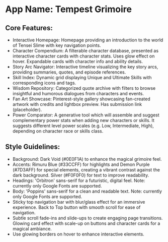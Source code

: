 # **App Name**: Tempest Grimoire

## Core Features:

- Interactive Homepage: Homepage providing an introduction to the world of Tensei Slime with key navigation points.
- Character Compendium: A filterable character database, presented as interactive character cards with character stats.  Uses glow effect on hover. Expandable cards with character info and ability details.
- Story Arc Navigator: Interactive timeline visualizing the key story arcs, providing summaries, quotes, and episode references.
- Skill Index: Dynamic grid displaying Unique and Ultimate Skills with corresponding icons and tags.
- Wisdom Repository: Categorized quote archive with filters to browse insightful and humorous dialogues from characters and events.
- Fan Art Showcase: Pinterest-style gallery showcasing fan-created artwork with credits and lightbox preview. Has submission link (placeholder).
- Power Comparator: A generative tool which will assemble and suggest complementary power stats when adding new characters or skills. It suggests different level power scales (e.g. Low, Intermediate, High), depending on character race or skills class.

## Style Guidelines:

- Background: Dark Void (#0E0F1A) to enhance the magical grimoire feel.
- Accents: Rimuru Blue (#33CCFF) for highlights and Demon Purple (#7D3AFF) for special elements, creating a vibrant contrast against the dark background. Silver (#F0F0F0) for text to improve readability.
- Headings: 'Orbitron' sans-serif for a futuristic, digital feel. Note: currently only Google Fonts are supported.
- Body: 'Poppins' sans-serif for a clean and readable text. Note: currently only Google Fonts are supported.
- Sticky top navigation bar with blur/glass effect for an immersive experience. Back to Top button with smooth scroll for ease of navigation.
- Subtle scroll fade-ins and slide-ups to create engaging page transitions. Glowing card effect with scale-up on buttons and character cards for a magical ambiance.
- Use glowing borders on hover to enhance interactive elements.
